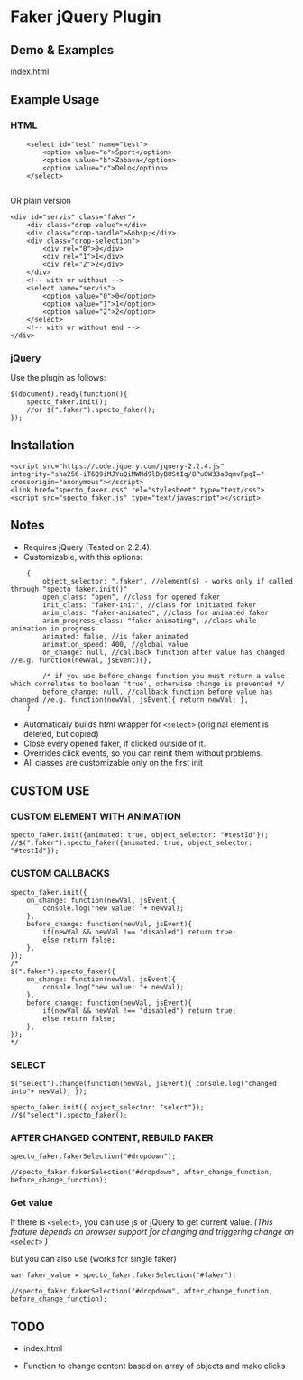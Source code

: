 # Faker jQuery Plugin

## Demo & Examples
index.html

## Example Usage

### HTML

```
	<select id="test" name="test">
		<option value="a">Šport</option>
		<option value="b">Zabava</option>
		<option value="c">Delo</option>
	</select>
	
```

OR plain version

```
<div id="servis" class="faker">
	<div class="drop-value"></div>
	<div class="drop-handle">&nbsp;</div>
	<div class="drop-selection">
		<div rel="0">0</div>
		<div rel="1">1</div>
		<div rel="2">2</div>
	</div>
	<!-- with or without -->
	<select name="servis">
		<option value="0">0</option>
		<option value="1">1</option>
		<option value="2">2</option>
	</select>
	<!-- with or without end -->
</div>

```

### jQuery

Use the plugin as follows:

```
$(document).ready(function(){
	specto_faker.init(); 
	//or $(".faker").specto_faker();
});

```

## Installation

```
<script src="https://code.jquery.com/jquery-2.2.4.js" integrity="sha256-iT6Q9iMJYuQiMWNd9lDyBUStIq/8PuOW33aOqmvFpqI=" crossorigin="anonymous"></script>
<link href="specto_faker.css" rel="stylesheet" type="text/css">
<script src="specto_faker.js" type="text/javascript"></script>

```


## Notes

* Requires jQuery (Tested on 2.2.4).
* Customizable, with this options:

```
    {
		object_selector: ".faker", //element(s) - works only if called through "specto_faker.init()"
		open_class: "open", //class for opened faker
		init_class: "faker-init", //class for initiated faker
		anim_class: "faker-animated", //class for animated faker
		anim_progress_class: "faker-animating", //class while animation in progress
		animated: false, //is faker animated
		animation_speed: 400, //global value
		on_change: null, //callback function after value has changed //e.g. function(newVal, jsEvent){},
		
		/* if you use before_change function you must return a value which correlates to boolean 'true', otherwise change is prevented */
		before_change: null, //callback function before value has changed //e.g. function(newVal, jsEvent){ return newVal; },
	}
```

* Automaticaly builds html wrapper for ```<select>``` (original element is deleted, but copied)
* Close every opened faker, if clicked outside of it.
* Overrides click events, so you can reinit them without problems.
* All classes are customizable only on the first init


## CUSTOM USE 


### CUSTOM ELEMENT WITH ANIMATION

```
specto_faker.init({animated: true, object_selector: "#testId"});
//$(".faker").specto_faker({animated: true, object_selector: "#testId"});

```

### CUSTOM CALLBACKS

```
specto_faker.init({
	on_change: function(newVal, jsEvent){
		console.log("new value: "+ newVal);
	},
	before_change: function(newVal, jsEvent){
		if(newVal && newVal !== "disabled") return true;
		else return false;
	},
});
/*
$(".faker").specto_faker({
	on_change: function(newVal, jsEvent){
		console.log("new value: "+ newVal);
	},
	before_change: function(newVal, jsEvent){
		if(newVal && newVal !== "disabled") return true;
		else return false;
	},
});
*/

```

### SELECT

```
$("select").change(function(newVal, jsEvent){ console.log("changed into"+ newVal); }); 

specto_faker.init({ object_selector: "select"});
//$("select").specto_faker();

```

### AFTER CHANGED CONTENT, REBUILD FAKER

```
specto_faker.fakerSelection("#dropdown");

//specto_faker.fakerSelection("#dropdown", after_change_function, before_change_function);

```

### Get value

If there is ```<select>```, you can use js or jQuery to get current value. 
<i>(This feature depends on browser support for changing and triggering change on ```<select>``` )</i>

But you can also use (works for single faker)

```
var faker_value = specto_faker.fakerSelection("#faker");

//specto_faker.fakerSelection("#dropdown", after_change_function, before_change_function);

```

## TODO

* index.html

* Function to change content based on array of objects and make clicks